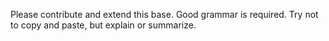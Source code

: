 Please contribute and extend this base. Good grammar is required. Try not to copy and paste, but explain or summarize.
